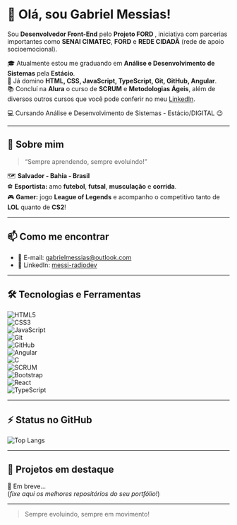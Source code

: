 # 👋 Olá, sou Gabriel Messias!

Sou **Desenvolvedor Front-End** pelo **Projeto FORD <ENTER>**, iniciativa com parcerias importantes como **SENAI CIMATEC**, **FORD** e **REDE CIDADÃ** (rede de apoio socioemocional).

🎓 Atualmente estou me graduando em **Análise e Desenvolvimento de Sistemas** pela **Estácio**.  
🚀 Já domino **HTML, CSS, JavaScript, TypeScript, Git, GitHub, Angular**.  
📚 Concluí na **Alura** o curso de **SCRUM** e **Metodologias Ágeis**, além de diversos outros cursos que você pode conferir no meu [LinkedIn](https://www.linkedin.com/in/messi-radiodev/).

💻 Cursando Análise e Desenvolvimento de Sistemas - Estácio/DIGITAL 😉

---

## 📝 **Sobre mim**

> “Sempre aprendendo, sempre evoluindo!”    

🗺️ **Salvador - Bahia - Brasil**  
⚽ **Esportista:** amo **futebol**, **futsal**, **musculação** e **corrida**.  
🎮 **Gamer:** jogo **League of Legends** e acompanho o competitivo tanto de **LOL** quanto de **CS2**!

---

## 📫 **Como me encontrar**

- 📧 E-mail: [gabrielmessias@outlook.com](mailto:gabrielmessias@outlook.com)  
- 💼 LinkedIn: [messi-radiodev](https://www.linkedin.com/in/messi-radiodev/)  

---

## 🛠️ **Tecnologias e Ferramentas**

![HTML5](https://img.shields.io/badge/HTML5-E34F26?style=flat&logo=html5&logoColor=white)  
![CSS3](https://img.shields.io/badge/CSS3-1572B6?style=flat&logo=css3&logoColor=white)  
![JavaScript](https://img.shields.io/badge/JavaScript-F7DF1E?style=flat&logo=javascript&logoColor=black)  
![Git](https://img.shields.io/badge/Git-F05032?style=flat&logo=git&logoColor=white)  
![GitHub](https://img.shields.io/badge/GitHub-181717?style=flat&logo=github&logoColor=white)  
![Angular](https://img.shields.io/badge/Angular-DD0031?style=flat&logo=angular&logoColor=white)  
![C](https://img.shields.io/badge/C-00599C?style=flat&logo=c&logoColor=white)  
![SCRUM](https://img.shields.io/badge/SCRUM-6DB33F?style=flat&logo=none&logoColor=white)   
![Bootstrap](https://img.shields.io/badge/Bootstrap-563D7C?style=flat&logo=bootstrap&logoColor=white)   
![React](https://img.shields.io/badge/React-61DAFB?style=flat&logo=react&logoColor=black)   
![TypeScript](https://img.shields.io/badge/TypeScript-3178C6?style=flat&logo=typescript&logoColor=white)   

---

## ⚡ **Status no GitHub**


![Top Langs](https://github-readme-stats.vercel.app/api/top-langs/?username=messi-radiodev&layout=compact&theme=radical)

---

## 🚀 **Projetos em destaque**

🔹 Em breve...  
(*fixe aqui os melhores repositórios do seu portfólio!*)

---

> Sempre evoluindo, sempre em movimento!  
